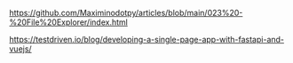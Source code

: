 https://github.com/Maximinodotpy/articles/blob/main/023%20-%20File%20Explorer/index.html

https://testdriven.io/blog/developing-a-single-page-app-with-fastapi-and-vuejs/


